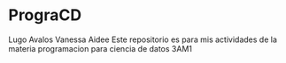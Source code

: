 # PrograCD
Lugo Avalos Vanessa Aidee
Este repositorio es para mis actividades de la materia programacion para ciencia de datos 3AM1
